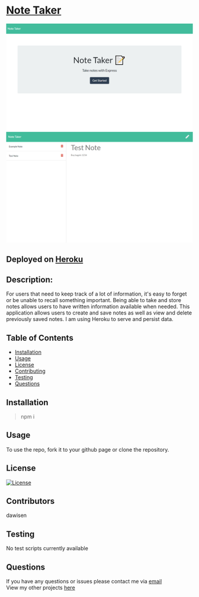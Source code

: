 # [Note Taker](https://note-taker-app-1.herokuapp.com/)


<img src="noteTakerhomepage.PNG">
<img src="notesPage.PNG">

## Deployed on [Heroku](https://note-taker-app-1.herokuapp.com/)

## Description:
For users that need to keep track of a lot of information, it's easy to forget or be unable to recall something important. Being able to take and store notes allows users to have written information available when needed. This application allows users to create and save notes as well as view and delete previously saved notes. I am using Heroku to serve and persist data.

## Table of Contents

* [Installation](#Installation)
* [Usage](#Usage)
* [License](#License)
* [Contributing](#Contributing)
* [Testing](#Testing)
* [Questions](#Questions)

## Installation
>npm i
  
## Usage
To use the repo, fork it to your github page or clone the repository.

## License
[![License](https://img.shields.io/badge/License-Apache%202.0-blue.svg)](https://opensource.org/licenses/Apache-2.0)

## Contributors
dawisen

## Testing
No test scripts currently available
  
## Questions
If you have any questions or issues please contact me via [email](daniellewwise@gmail.com)<br>
View my other projects [here](https://github.com/dawisen?tab=repositories)

